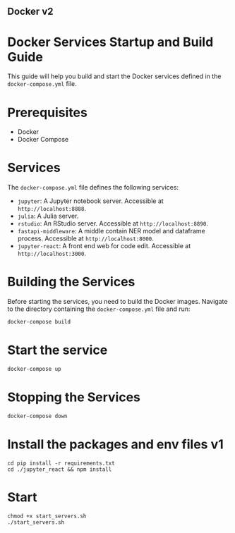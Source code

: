 ## Docker v2
# Docker Services Startup and Build Guide

This guide will help you build and start the Docker services defined in the `docker-compose.yml` file.

# Prerequisites

- Docker
- Docker Compose

# Services

The `docker-compose.yml` file defines the following services:

- `jupyter`: A Jupyter notebook server. Accessible at `http://localhost:8888`.
- `julia`: A Julia server. 
- `rstudio`: An RStudio server. Accessible at `http://localhost:8890`.
- `fastapi-middleware`: A middle contain NER model and dataframe process. Accessible at `http://localhost:8000`.
- `jupyter-react`: A front end web for code edit. Accessible at `http://localhost:3000`.

# Building the Services

Before starting the services, you need to build the Docker images. Navigate to the directory containing the `docker-compose.yml` file and run:

```bash
docker-compose build
```

# Start the service
```bash
docker-compose up
```

# Stopping the Services
```bash
docker-compose down
```


# Install the packages and env files v1
```
cd pip install -r requirements.txt 
cd ./jupyter_react && npm install 
```
# Start
```
chmod +x start_servers.sh 
./start_servers.sh
```
